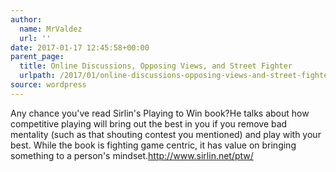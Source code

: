 ```yaml
---
author:
  name: MrValdez
  url: ''
date: 2017-01-17 12:45:58+00:00
parent_page:
  title: Online Discussions, Opposing Views, and Street Fighter
  urlpath: /2017/01/online-discussions-opposing-views-and-street-fighter/
source: wordpress
---
```


Any chance you've read Sirlin's Playing to Win book?He talks about how competitive playing will bring out the best in you if you remove bad mentality (such as that shouting contest you mentioned) and play with your best. While the book is fighting game centric, it has value on bringing something to a person's mindset.<a href="http://www.sirlin.net/ptw/" rel="nofollow">http://www.sirlin.net/ptw/</a>